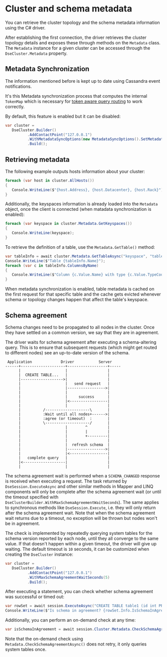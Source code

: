 # Cluster and schema metadata

You can retrieve the cluster topology and the schema metadata information using the C# driver.

After establishing the first connection, the driver retrieves the cluster topology details and exposes these through methods on the `Metadata` class. The `Metadata` instance for a given cluster can be accessed through the `DseCluster.Metadata` property.

## Metadata Synchronization

The information mentioned before is kept up to date using Cassandra event notifications.

It's this Metadata synchronization process that computes the internal `TokenMap` which is necessary for [token aware query routing](../routing-queries) to work correctly.

By default, this feature is enabled but it can be disabled:

```csharp
var cluster = 
   DseCluster.Builder()
          .AddContactPoint("127.0.0.1")
          .WithMetadataSyncOptions(new MetadataSyncOptions().SetMetadataSyncEnabled(false))
          .Build();
```

## Retrieving metadata

The following example outputs hosts information about your cluster:

```csharp
foreach (var host in cluster.AllHosts())
{
   Console.WriteLine($"{host.Address}, {host.Datacenter}, {host.Rack}");
}
```

Additionally, the keyspaces information is already loaded into the `Metadata` object, once the client is connected (when matadata synchronization is enabled):

```csharp
foreach (var keyspace in cluster.Metadata.GetKeyspaces())
{
   Console.WriteLine(keyspace);
}
```

To retrieve the definition of a table, use the `Metadata.GetTable()` method:

```csharp
var tableInfo = await cluster.Metadata.GetTableAsync("keyspace", "table").ConfigureAwait(false);
Console.WriteLine($"Table {tableInfo.Name}");
foreach (var c in tableInfo.ColumnsByName)
{
   Console.WriteLine($"Column {c.Value.Name} with type {c.Value.TypeCode}");
}
```

When metadata synchronization is enabled, table metadata is cached on the first request for that specific table and the cache gets evicted whenever schema or topology changes happen that affect the table's keyspace.

## Schema agreement

Schema changes need to be propagated to all nodes in the cluster. Once they have settled on a common version, we say that they are in agreement.

The driver waits for schema agreement after executing a schema-altering query. This is to ensure that subsequent requests (which might get routed to different nodes) see an up-to-date version of the schema.

```ditaa
 Application             Driver           Server
------+--------------------+------------------+-----
      |                    |                  |
      |  CREATE TABLE...   |                  |
      |------------------->|                  |
      |                    |   send request   |
      |                    |----------------->|
      |                    |                  |
      |                    |     success      |
      |                    |<-----------------|
      |                    |                  |
      |          /--------------------\       |
      |          :Wait until all nodes+------>|
      |          :agree (or timeout)  :       |
      |          \--------------------/       |
      |                    |        ^         |
      |                    |        |         |
      |                    |        +---------|
      |                    |                  |
      |                    |  refresh schema  |
      |                    |----------------->|
      |                    |<-----------------|
      |   complete query   |                  |
      |<-------------------|                  |
      |                    |                  |
```

The schema agreement wait is performed when a `SCHEMA_CHANGED` response is received when executing a request. The task returned by `DseSession.ExecuteAsync` and other similar methods in Mapper and LINQ components will only be complete after the schema agreement wait (or until the timeout specified with `DseClusterBuilder.WithMaxSchemaAgreementWaitSeconds`). The same applies to synchronous methods like `DseSession.Execute`, i.e. they will only return after the schema agreement wait. Note that when the schema agreement wait returns due to a timeout, no exception will be thrown but nodes won't be in agreement.

The check is implemented by repeatedly querying system tables for the schema version reported by each node, until they all converge to the same value. If that doesn't happen within a given timeout, the driver will give up waiting.
The default timeout is `10` seconds, it can be customized when creating the `DseCluster` instance:

```csharp
var cluster = 
   DseCluster.Builder()
          .AddContactPoint("127.0.0.1")
          .WithMaxSchemaAgreementWaitSeconds(5)
          .Build();
```

After executing a statement, you can check whether schema agreement was successful or timed out:

```csharp
var rowSet = await session.ExecuteAsync("CREATE TABLE table1 (id int PRIMARY KEY)").ConfigureAwait(false);
Console.WriteLine($"Is schema in agreement? {rowSet.Info.IsSchemaInAgreement}");
```

Additionally, you can perform an on-demand check at any time:

```csharp
var isSchemaInAgreement = await session.Cluster.Metadata.CheckSchemaAgreementAsync().ConfigureAwait(false);
```

Note that the on-demand check using `Metadata.CheckSchemaAgreementAsync()` does not retry, it only queries system tables once.